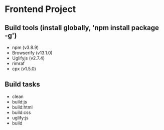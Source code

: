 Frontend Project
===============

Build tools (install globally, 'npm install package -g')
-----------
- npm			(v3.8.9)
- Browserify	(v13.1.0)
- Uglifyjs		(v2.7.4)
- rimraf
- cpx			(v1.5.0)

Build tasks
-----------
- clean
- build:js
- build:html
- build:css
- uglify:js
- build